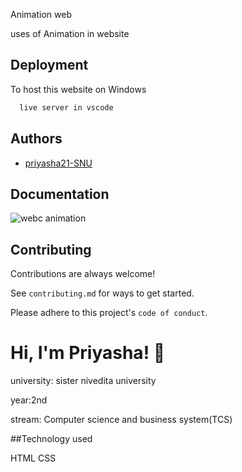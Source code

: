 
Animation web



uses of Animation in website 

## Deployment

To host this website on Windows

```bash
  live server in vscode
```


## Authors

- [priyasha21-SNU]("https://github.com/Priyasha21-SNU")


## Documentation

![webc animation](https://user-images.githubusercontent.com/95346970/187032277-98a9608f-c9ab-47b0-86e9-7eb76e7384fd.jpeg)


## Contributing

Contributions are always welcome!

See `contributing.md` for ways to get started.

Please adhere to this project's `code of conduct`.


# Hi, I'm Priyasha! 👋
university: sister nivedita university 

year:2nd 

stream: Computer science and business system(TCS)





##Technology used

HTML
CSS

